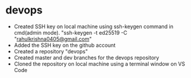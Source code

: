 # devops
* Created SSH key on local machine using ssh-keygen command in cmd(admin mode). "ssh-keygen -t ed25519 -C "rahulkrishna0405@gmail.com"
* Added the SSH key on the github account
* Created a repository "devops"
* Created master and dev branches for the devops repository
* Cloned the repository on local machine using a terminal window on VS Code
